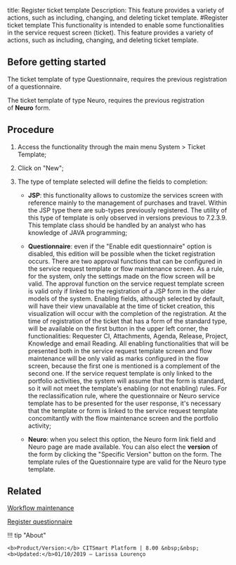 title: Register ticket template
Description: This feature provides a variety of actions, such as including, changing, and deleting ticket template. 
#Register ticket template
This functionality is intended to enable some functionalities in the service request screen (ticket).
This feature provides a variety of actions, such as including, changing, and deleting ticket template.

Before getting started
--------------------------

The ticket template of type Questionnaire, requires the previous registration of
a questionnaire.

The ticket template of type Neuro, requires the previous registration
of **Neuro** form.

Procedure
-------------

1.  Access the functionality through the main menu System \> Ticket Template;

2.  Click on "New";

3.  The type of template selected will define the fields to completion:

    -   **JSP**: this functionality allows to customize the services screen with
    reference mainly to the management of purchases and travel. Within the JSP
    type there are sub-types previously registered. The utility of this type of
    template is only observed in versions previous to 7.2.3.9. This template
    class should be handled by an analyst who has knowledge of JAVA programming;

    -   **Questionnaire**: even if the "Enable edit questionnaire" option is
    disabled, this edition will be possible when the ticket registration occurs.
    There are two approval functions that can be configured in the service
    request template or flow maintenance screen. As a rule, for the system, only
    the settings made on the flow screen will be valid. The approval function on
    the service request template screen is valid only if linked to the
    registration of a JSP form in the older models of the system. Enabling
    fields, although selected by default, will have their view unavailable at
    the time of ticket creation, this visualization will occur with the
    completion of the registration. At the time of registration of the ticket
    that has a form of the standard type, will be available on the first button
    in the upper left corner, the functionalities: Requester CI, Attachments,
    Agenda, Release, Project, Knowledge and email Reading. All enabling
    functionalities that will be presented both in the service request template
    screen and flow maintenance will be only valid as marks configured in the
    flow screen, because the first one is mentioned is a complement of the
    second one. If the service request template is only linked to the portfolio
    activities, the system will assume that the form is standard, so it will not
    meet the template's enabling (or not enabling) rules. For the
    reclassification rule, where the questionnaire or Neuro service template has
    to be presented for the user response, it's necessary that the template or
    form is linked to the service request template concomitantly with the flow
    maintenance screen and the portfolio activity;  

    -   **Neuro**: when you select this option, the Neuro form link field and Neuro
    page are made available. You can also elect the **version** of the form by
    clicking the "Specific Version" button on the form. The template rules of
    the Questionnaire type are valid for the Neuro type template.

Related
-----------

[Workflow maintenance](/en-us/citsmart-platform-8/platform-administration/flow-maintenance/workflow-maintenance.html)

[Register questionnaire](/en-us/citsmart-platform-8/platform-administration/questionnaires/questionaires-management/register-questionnaire.html)


!!! tip "About"

    <b>Product/Version:</b> CITSmart Platform | 8.00 &nbsp;&nbsp;
    <b>Updated:</b>01/10/2019 – Larissa Lourenço

